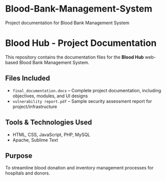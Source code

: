 # Blood-Bank-Management-System
Project documentation for Blood Bank Management System
# Blood Hub - Project Documentation

This repository contains the documentation files for the **Blood Hub** web-based Blood Bank Management System.

## Files Included
- `final_documentation.docx` – Complete project documentation, including objectives, modules, and UI designs
- `vulnerability report.pdf` – Sample security assessment report for project/infrastructure

## Tools & Technologies Used
- HTML, CSS, JavaScript, PHP, MySQL
- Apache, Sublime Text

## Purpose
To streamline blood donation and inventory management processes for hospitals and donors.
